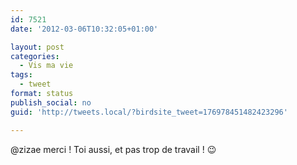 ```yaml
---
id: 7521
date: '2012-03-06T10:32:05+01:00'

layout: post
categories:
  - Vis ma vie
tags:
  - tweet
format: status
publish_social: no
guid: 'http://tweets.local/?birdsite_tweet=176978451482423296'

---
```


@zizae merci ! Toi aussi, et pas trop de travail ! 😉
